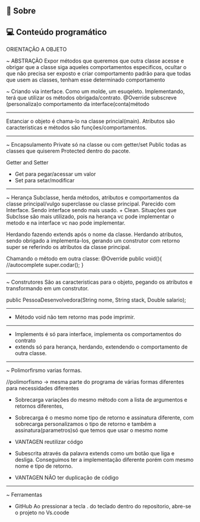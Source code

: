 ## 🔖 Sobre


## 💻 Conteúdo programático

ORIENTAÇÃO A OBJETO

 ~ ABSTRAÇÃO
 Expor métodos que queremos que outra classe acesse e obrigar que a classe siga aqueles comportamentos especificos, ocultar o que não precisa ser exposto e criar comportamento padrão para que todas que usem as classes, tenham esse determinado comportamento 

 ~ Criando via interface. Como um molde, um esuqeleto.
Implementando, terá que utilizar os métodos obrigada/contrato. 
@Override subscreve (personaliza)o comportamento da interface(conta)método
_____________________________________________________
Estanciar o objeto é chama-lo na classe princial(main).
Atributos são caracteristicas e métodos são funções/comportamentos.
_____________________________________________________
~ Encapsulamento 
Private só na classe ou com getter/set
Public todas as classes que quiserem
Protected dentro do pacote.

Getter and Setter
- Get para pegar/acessar um valor
- Set para setar/modificar
______________________________________________________
~ Herança
Subclasse, herda métodos, atributos e comportamentos da classe principal/vulgo superclasse ou classe principal.
Parecido com Interface. Sendo interface sendo mais usado. + Clean. Situações que Subclsse são mais utilizado, pois na herança vc pode implementar o metodo e na interface vc nao pode implementar.

Herdando fazendo extends após o nome da classe. Herdando atributos, sendo obrigado a implementa-los, gerando um construtor com retorno super se referindo os atributos da classe principal.

Chamando o método em outra classe: 
@Override
public void(){          //autocomplete
    super.codar();
}
______________________________________________________
~ Construtores
São as caracteristicas para o objeto, pegando os atributos e transformando em um construtor.

public PessoaDesenvolvedora(String nome, String stack, Double salario);
______________________________________________________
 - Método void não tem retorno mas pode imprimir.
 ____________________________________________________


- Implements é só para interface, implementa os comportamentos do contrato
- extends só para herança, herdando, extendendo o comportamento de outra classe.
_____________________________________________________
~ Polimorfirsmo varias formas.

//polimorfismo -> mesma parte do programa de várias formas diferentes para necessidades diferentes
- Sobrecarga  variações do mesmo método com a lista de argumentos e retornos diferentes,
- Sobrecarga é o mesmo nome tipo de retorno e assinatura diferente, com sobrecarga personalizamos o tipo de retorno e também a assinatura(parametros)só que temos que usar o mesmo nome
- VANTAGEN reutilizar códgo

- Subescrita através da palavra extends
 como um botão que liga e desliga.
 Conseguimos ter a implementação diferente porém com  mesmo nome e tipo de retorno.
 - VANTAGEN NÃO ter duplicação de código
 ____________________________________________________

 ~ Ferramentas
 - GitHub
 Ao pressionar a tecla . do teclado dentro do repositorio, abre-se o projeto no Vs.coode
 